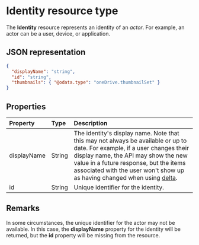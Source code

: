 # Identity resource type

The **Identity** resource represents an identity of an _actor_.
For example, an actor can be a user, device, or application.

## JSON representation

<!-- { "blockType": "resource", "@odata.type": "oneDrive.identity", "optionalProperties": ["displayName", "thumbnails"] } -->
```json
{
  "displayName": "string",
  "id": "string",
  "thumbnails": { "@odata.type": "oneDrive.thumbnailSet" }
}
```

## Properties

| Property    | Type   | Description                                                                                                                                                                                                                                                                                                           |
|:------------|:-------|:----------------------------------------------------------------------------------------------------------------------------------------------------------------------------------------------------------------------------------------------------------------------------------------------------------------------|
| displayName | String | The identity's display name. Note that this may not always be available or up to date. For example, if a user changes their display name, the API may show the new value in a future response, but the items associated with the user won't show up as having changed when using [delta](../api/driveitem-delta.md).     |
| id          | String | Unique identifier for the identity.                                                                                                                                                                                                                                                                                   |

## Remarks

In some circumstances, the unique identifier for the actor may not be available.
In this case, the **displayName** property for the identity will be returned, but the **id** property will be missing from the resource.

<!-- uuid: 8fcb5dbc-d5aa-4681-8e31-b001d5168d79
2015-10-25 14:57:30 UTC -->
<!-- {
  "type": "#page.annotation",
  "description": "Identity contains information about an app, user, or group.",
  "keywords": "identity,owner,modifier,app,user,group",
  "section": "documentation",
  "tocPath": "Resources/Identity"

} -->
